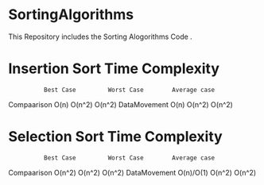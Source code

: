 # SortingAlgorithms
This Repository includes the Sorting  Alogorithms Code .
# Insertion Sort Time Complexity
              Best Case         Worst Case        Average case
Compaarison   O(n)              O(n^2)            O(n^2)
DataMovement   O(n)              O(n^2)           O(n^2)
# Selection Sort Time Complexity
              Best Case         Worst Case        Average case
Compaarison   O(n^2)              O(n^2)            O(n^2)
DataMovement   O(n)/O(1)             O(n^2)           O(n^2)
